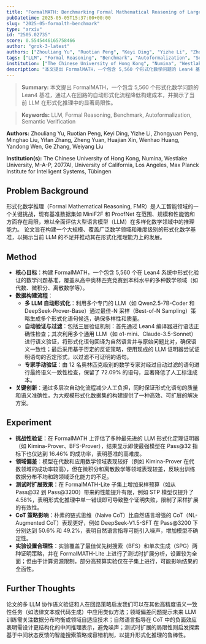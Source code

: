 ```yaml
---
title: "FormalMATH: Benchmarking Formal Mathematical Reasoning of Large Language Models"
pubDatetime: 2025-05-05T15:37:00+00:00
slug: "2025-05-formalth-benchmark"
type: "arxiv"
id: "2505.02735"
score: 0.5545446165758466
author: "grok-3-latest"
authors: ["Zhouliang Yu", "Ruotian Peng", "Keyi Ding", "Yizhe Li", "Zhongyuan Peng", "Minghao Liu", "Yifan Zhang", "Zheng Yuan", "Huajian Xin", "Wenhao Huang", "Yandong Wen", "Ge Zhang", "Weiyang Liu"]
tags: ["LLM", "Formal Reasoning", "Benchmark", "Autoformalization", "Semantic Verification"]
institution: ["The Chinese University of Hong Kong", "Numina", "Westlake University", "M-A-P", "2077AI", "University of California, Los Angeles", "Max Planck Institute for Intelligent Systems, Tübingen"]
description: "本文提出 FormalMATH，一个包含 5,560 个形式化数学问题的 Lean4 基准，通过人在回路的自动形式化流程降低构建成本，并揭示了当前 LLM 在形式化推理中的显著局限性。"
---
```


> **Summary:** 本文提出 FormalMATH，一个包含 5,560 个形式化数学问题的 Lean4 基准，通过人在回路的自动形式化流程降低构建成本，并揭示了当前 LLM 在形式化推理中的显著局限性。 

> **Keywords:** LLM, Formal Reasoning, Benchmark, Autoformalization, Semantic Verification

**Authors:** Zhouliang Yu, Ruotian Peng, Keyi Ding, Yizhe Li, Zhongyuan Peng, Minghao Liu, Yifan Zhang, Zheng Yuan, Huajian Xin, Wenhao Huang, Yandong Wen, Ge Zhang, Weiyang Liu

**Institution(s):** The Chinese University of Hong Kong, Numina, Westlake University, M-A-P, 2077AI, University of California, Los Angeles, Max Planck Institute for Intelligent Systems, Tübingen


## Problem Background

形式化数学推理（Formal Mathematical Reasoning, FMR）是人工智能领域的一个关键挑战，现有基准数据集如 MiniF2F 和 ProofNet 在范围、规模和性能饱和方面存在局限，难以全面评估大型语言模型（LLM）在多样化数学领域中的推理能力。
论文旨在构建一个大规模、覆盖广泛数学领域和难度级别的形式化数学基准，以揭示当前 LLM 的不足并推动其在形式化推理能力上的发展。

## Method

* **核心目标**：构建 FormalMATH，一个包含 5,560 个在 Lean4 系统中形式化验证的数学问题基准，覆盖从高中奥林匹克竞赛到本科水平的多种数学领域（如代数、微积分、离散数学等）。
* **数据构建流程**：
  * **多 LLM 自动形式化**：利用多个专门的 LLM（如 Qwen2.5-7B-Coder 和 DeepSeek-Prover-Base）通过最佳-N 采样（Best-of-N Sampling）策略生成多个形式化语句候选，确保多样性和质量。
  * **自动验证与过滤**：包括三层验证机制：首先通过 Lean4 编译器进行语法正确性检查；其次利用多个通用 LLM（如 o1-mini、Claude-3.5-Sonnet）进行语义验证，将形式化语句回译为自然语言并与原始问题比对，确保语义一致性；最后采用基于否定的反证策略，使用现成的 LLM 证明器尝试证明语句的否定形式，以过滤不可证明的语句。
  * **专家手动验证**：由 12 名奥林匹克级别的数学专家对经过自动过滤的语句进行最终语义一致性检查，保留了 72.09% 的语句，显著降低了人工标注成本。
* **关键创新**：通过多层次自动化流程减少人工负担，同时保证形式化语句的质量和语义准确性，为大规模形式化数据集的构建提供了一种高效、可扩展的解决方案。

## Experiment

* **挑战性验证**：在 FormalMATH 上评估了多种最先进的 LLM 形式化定理证明器（如 Kimina-Prover、BFS-Prover），结果显示即使最强模型在 Pass@32 指标下也仅达到 16.46% 的成功率，表明基准的高难度。
* **领域偏差**：模型在代数和应用数学领域表现较好（例如 Kimina-Prover 在代数领域的成功率较高），但在微积分和离散数学等领域表现较差，反映出训练数据分布不均和跨领域泛化能力的不足。
* **测试时扩展效果**：在 FormalMATH-Lite 子集上增加采样预算（如从 Pass@32 到 Pass@3200）带来的性能提升有限，例如 STP 模型仅提升了 4.58%，表明形式化推理中单一错误即可导致整个证明失败，限制了采样扩展的有效性。
* **CoT 策略影响**：朴素的链式思维（Naive CoT）比自然语言增强的 CoT（NL-Augmented CoT）表现更好，例如 DeepSeek-V1.5-SFT 在 Pass@3200 下分别达到 50.6% 和 49.2%，表明自然语言指导可能引入噪声，增加模型不确定性。
* **实验设置合理性**：实验覆盖了最佳优先树搜索（BFS）和单次生成（SPG）两种证明策略，并在 FormalMATH-Lite 上进行了测试时扩展分析，设置较为全面；但由于计算资源限制，部分高预算实验仅在子集上进行，可能影响结果的全面性。

## Further Thoughts

论文的多 LLM 协作语义验证和人在回路策略启发我们可以在其他高精度语义一致性任务（如法律文本或代码生成）中应用类似方法；领域偏差问题提示未来 LLM 训练需关注数据分布均衡或领域自适应技术；自然语言指导在 CoT 中的负面效应表明需设计更结构化的中间推理表示，避免噪声；测试时扩展的局限性则启发探索基于中间状态反馈的智能搜索策略或容错机制，以提升形式化推理的鲁棒性。